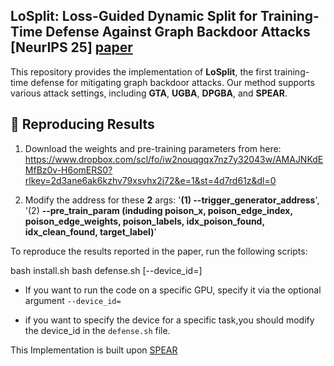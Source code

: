 ## LoSplit: Loss-Guided Dynamic Split for Training-Time Defense Against Graph Backdoor Attacks [NeurIPS 25] [paper](https://openreview.net/forum?id=3Cpw7YftBm)
This repository provides the implementation of **LoSplit**, the first training-time defense for mitigating graph backdoor attacks. Our method supports various attack settings, including **GTA**, **UGBA**, **DPGBA**, and **SPEAR**.

## 🚀 Reproducing Results
1. Download the weights and pre-training parameters from here: https://www.dropbox.com/scl/fo/iw2nouqgqx7nz7y32043w/AMAJNKdEMfBz0v-H6omERS0?rlkey=2d3ane6ak6kzhv79xsvhx2j72&e=1&st=4d7rd61z&dl=0

2. Modify the address for these **2** args: '**(1) --trigger_generator_address**', '(2) **--pre_train_param (induding poison_x, poison_edge_index, poison_edge_weights, poison_labels, idx_poison_found, idx_clean_found, target_label)**'

To reproduce the results reported in the paper, run the following scripts:

bash install.sh
bash defense.sh [--device_id=]


- If you want to run the code on a specific GPU, specify it via the optional argument `--device_id=`

- if you want to specify the device for a specific task,you should modify the device_id in the `defense.sh` file.

This Implementation is built upon [SPEAR](github.com/yhDing/SPEAR)